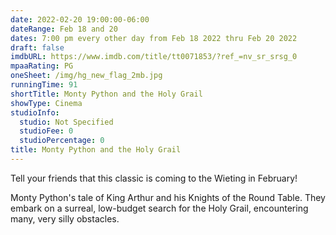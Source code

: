 ```yaml
---
date: 2022-02-20 19:00:00-06:00
dateRange: Feb 18 and 20
dates: 7:00 pm every other day from Feb 18 2022 thru Feb 20 2022
draft: false
imdbURL: https://www.imdb.com/title/tt0071853/?ref_=nv_sr_srsg_0
mpaaRating: PG
oneSheet: /img/hg_new_flag_2mb.jpg
runningTime: 91
shortTitle: Monty Python and the Holy Grail
showType: Cinema
studioInfo:
  studio: Not Specified
  studioFee: 0
  studioPercentage: 0
title: Monty Python and the Holy Grail
---
```


Tell your friends that this classic is coming to the Wieting in February!

Monty Python's tale of King Arthur and his Knights of the Round Table. They embark on a surreal, low-budget search for the Holy Grail, encountering many, very silly obstacles.